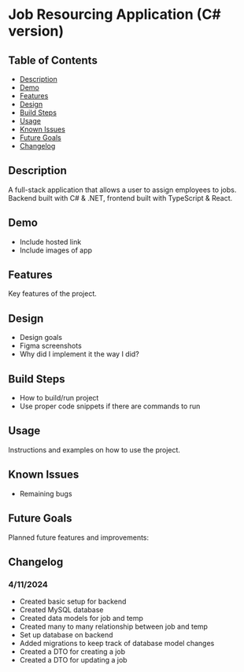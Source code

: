 # Job Resourcing Application (C# version)

## Table of Contents

- [Description](#description)
- [Demo](#demo)
- [Features](#features)
- [Design](#design)
- [Build Steps](#build-steps)
- [Usage](#usage)
- [Known Issues](#known-issues)
- [Future Goals](#future-goals)
- [Changelog](#changelog)

## Description

A full-stack application that allows a user to assign employees to jobs. Backend built with C# & .NET, frontend built with TypeScript & React.

## Demo

- Include hosted link
- Include images of app

## Features

Key features of the project.

## Design

- Design goals
- Figma screenshots
- Why did I implement it the way I did?

## Build Steps

- How to build/run project
- Use proper code snippets if there are commands to run

## Usage

Instructions and examples on how to use the project.

## Known Issues

- Remaining bugs

## Future Goals

Planned future features and improvements:

## Changelog

### 4/11/2024

- Created basic setup for backend
- Created MySQL database 
- Created data models for job and temp 
- Created many to many relationship between job and temp
- Set up database on backend
- Added migrations to keep track of database model changes
- Created a DTO for creating a job
- Created a DTO for updating a job